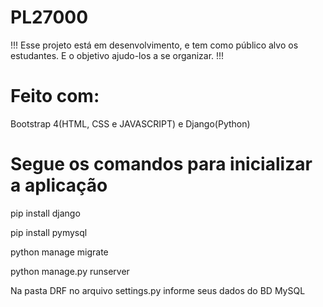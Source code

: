 # PL27000

!!! Esse projeto está em desenvolvimento, e tem como público alvo os estudantes. E o objetivo ajudo-los a se organizar. !!!

# Feito com:
Bootstrap 4(HTML, CSS e JAVASCRIPT) e  Django(Python)

# Segue os comandos para inicializar a aplicação

pip install django

pip install pymysql

python manage migrate

python manage.py runserver

Na pasta DRF no arquivo settings.py informe seus dados do BD MySQL 
